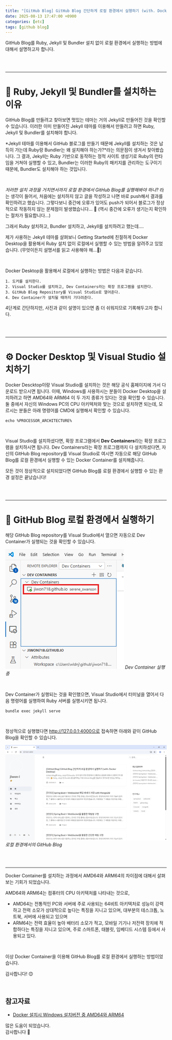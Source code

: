 ```yaml
---
title: "[GitHub Blog] GitHub Blog 간단하게 로컬 환경에서 실행하기 (with. Docker Desktop)"
date: 2025-08-13 17:47:00 +0900
categories: [etc]
tags: [github blog]
---
```




GitHub Blog를 Ruby, Jekyll 및 Bundler 설치 없이 로컬 환경에서 실행하는 방법에 대해서 설명하고자 합니다.



<br/><br/>



---

# 🤔 Ruby, Jekyll 및 Bundler를 설치하는 이유

GitHub Blog를 만들려고 찾아보면 멋있는 테마는 거의 Jekyll로 만들어진 것을 확인할 수 있습니다. 이러한 이미 만들어진 Jekyll 테마를 이용해서 만들려고 하면 Ruby, Jekyll 및 Bundler를 설치해야 합니다.

*Jekyll 테마를 이용해서 GitHub 블로그를 만들기 때문에 Jekyll를 설치하는 것은 납득이 가는데 Ruby랑 Bundler는 왜 설치해야 하는가?*라는 의문점이 생겨서 찾아봤습니다. 그 결과, Jekyll는 Ruby 기반으로 동작하는 정적 사이트 생성기로 Ruby의 런타임을 거쳐야 실행할 수 있고, Bundler는 이러한 Ruby의 패키지를 관리하는 도구이기 때문에, Bundler도 설치해야 하는 것입니다.

<br/>

*저러한 설치 과정을 거치면서까지 로컬 환경에서 GitHub Blog를 실행해봐야 하나?* 라는 생각이 들어서, 처음에는 설치하지 않고 글을 작성하고 나면 바로 push해서 결과를 확인하려고 했습니다. 그렇다보니 중간에 오류가 있어도 push가 되어서 블로그가 정상적으로 작동하지 않는 문제점이 발생했습니다... 🥲 (역시 중간에 오류가 생기는지 확인하는 절차가 필요합니다...)

그래서 Ruby 설치하고, Bundler 설치하고, Jekyll를 설치하려고 했는데....

제가 사용하는 Jekyll 테마를 살펴보니 Getting Started에 친절하게 Docker Desktop을 활용해서 Ruby 설치 없이 로컬에서 실행할 수 있는 방법을 알려주고 있었습니다. (무엇이든지 설명서를 읽고 사용해야 해...🤣)

<br/>

Docker Desktop을 활용해서 로컬에서 실행하는 방법은 다음과 같습니다.

```
1. 도커를 설치한다.
2. Visual Studio를 설치하고, Dev Containers라는 확장 프로그램을 설치한다.
3. GitHub Blog Repository를 Visual Studio로 열어준다.
4. Dev Container가 설치될 때까지 기다려준다.
```

4단계로 간단하지만, 사진과 같이 설명이 있으면 좀 더 쉬워지므로 기록해두고자 합니다.



<br/><br/>



---

# ⚙️ Docker Desktop 및 Visual Studio 설치하기

Docker Descktop이랑 Visual Studio를 설치하는 것은 해당 공식 홈페이지에 가서 다운로드 받으시면 됩니다. 이때, Windows를 사용하시는 분들이 Docker Desktop을 설치하려고 하면 AMD64와 ARM64 이 두 가지 종류가 있다는 것을 확인할 수 있습니다. 둘 중에서 자신의 Windows PC의 CPU 아키텍처와 맞는 것으로 설치하면 되는데, 모르시는 분들은 아래 명령어를 CMD에 실행해서 확인할 수 있습니다.

```shell
echo %PROCESSOR_ARCHITECTURE%
```

<br/>

Visual Studio를 설치하셨다면, 확장 프로그램에서 **Dev Containers**라는 확장 프로그램을 설치하시면 됩니다. Dev Containers라는 확장 프로그램까지 다 설치하셨다면, 자신의 GitHub Blog repository를 Visual Studio로 여시면 자동으로 해당 GitHub Blog를 로컬 환경에서 실행할 수 있는 Docker Container를 설치해줍니다.

모든 것이 정상적으로 설치되었다면 GitHub Blog를 로컬 환경에서 실행할 수 있는 환경 설정은 끝났습니다!



<br/><br/>



---

# 💎 GitHub Blog 로컬 환경에서 실행하기

해당 GitHub Blog repository를 Visual Studio에서 열으면 자동으로 Dev Container가 실행되는 것을 확인할 수 있습니다.

![Desktop View](/assets/img/2025-08-13-github-blog/Dev%20Container%20실행%20중.png)
_Dev Container 실행 중_

<br/>

Dev Container가 실행되는 것을 확인했으면, Visual Studio에서 터미널을 열어서 다음 명령어를 실행하여 Ruby 서버를 실행시키면 됩니다.

```shell
bundle exec jekyll serve
```

<br/>

정상적으로 실행했다면 http://127.0.0.1:4000으로 접속하면 아래와 같이 GitHub Blog을 확인할 수 있습니다.

![Desktop View](/assets/img/2025-08-13-github-blog/로컬%20환경에서의%20GitHub%20Blog.png)
_로컬 환경에서의 GitHub Blog_



<br/><br/>



---

Docker Container를 설치하는 과정에서 AMD64와 ARM64의 차이점에 대해서 살펴보는 기회가 되었습니다.

AMD64와 ARM64는 컴퓨터의 CPU 아키텍처를 나타내는 것으로,
- AMD64는 전통적인 PC와 서버에 주로 사용되는 64비트 아키텍처로 성능이 강력하고 전력 소모가 상대적으로 높다는 특징을 지니고 있으며, 대부분의 테스크톱, 노트북, 서버에 사용되고 있으며
- ARM64는 전력 효율이 높아 배터리 소모가 적고, 모바일 기기나 저전력 장치에 적합하다는 특징을 지니고 있으며, 주로 스마트폰, 태블릿, 임베디드 시스템 등에서 사용되고 있다.

<br/>

이상 Docker Container을 이용해 GitHub Blog를 로컬 환경에서 실행하는 방법이었습니다.

감사합니다! 😊


<br/>


## 참고자료

- [Docker 설치시 Windows 설치버전 중 AMD64와 ARM64](https://arc-viewpoint.tistory.com/entry/Docker-%EC%84%A4%EC%B9%98%EC%8B%9C-Windows-%EC%84%A4%EC%B9%98%EB%B2%84%EC%A0%84-%EC%A4%91-AMD64%EC%99%80-ARM64#google_vignette)

많은 도움이 되었습니다.  
감사합니다 🥰
